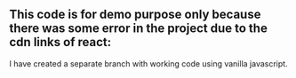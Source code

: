 ## This code is for demo purpose only because there was some error in the project due to the cdn links of react:
I have created a separate branch with working code using vanilla javascript.
